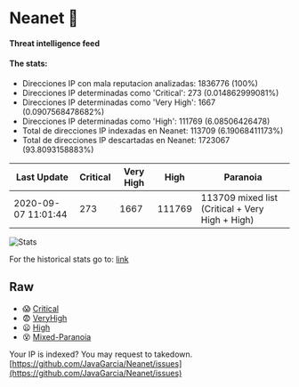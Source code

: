 # Neanet :hocho:
#### Threat intelligence feed
#### The stats:

- Direcciones IP con mala reputacion analizadas: 1836776 (100%)
- Direcciones IP determinadas como 'Critical':  273 (0.014862999081%)
- Direcciones IP determinadas como 'Very High':  1667 (0.0907568478682%)
- Direcciones IP determinadas como 'High':  111769 (6.08506426478)
- Total de direcciones IP indexadas en Neanet:  113709 (6.19068411173%)
- Total de direcciones IP descartadas en Neanet:  1723067 (93.8093158883%)

| Last Update | Critical | Very High | High | Paranoia |
| --- | --- | --- | --- | --- |
| 2020-09-07 11:01:44 | 273 | 1667 | 111769 | 113709 mixed list (Critical + Very High + High)|

![Stats](https://docs.google.com/spreadsheets/d/e/2PACX-1vSnaNMIXVabIpDJjufMlzH7poXnshF3mgd8Is1g9ytUEzVsP5my4Trn8f-xkoLLQ38xpL3HtmUexLo6/pubchart?oid=501124687&format=image)

For the historical stats go to: [link](/stats.csv)
## Raw
- :scream: [Critical](https://raw.githubusercontent.com/JavaGarcia/Neanet/master/blacklists/neanet_critical.txt)
- :fearful: [VeryHigh](https://raw.githubusercontent.com/JavaGarcia/Neanet/master/blacklists/neanet_veryHigh.txtt)
- :frowning: [High](https://raw.githubusercontent.com/JavaGarcia/Neanet/master/blacklists/neanet_high.txt)
- :dizzy_face: [Mixed-Paranoia](https://raw.githubusercontent.com/JavaGarcia/Neanet/master/blacklists/neanet_all.txt)


Your IP is indexed? You may request to takedown. [https://github.com/JavaGarcia/Neanet/issues](https://github.com/JavaGarcia/Neanet/issues)




































































































































































































































































































































































































































































































































































































































